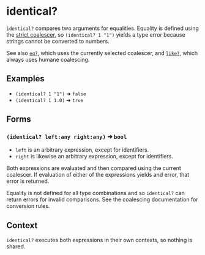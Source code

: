 # identical?

`identical?` compares two arguments for equalities. Equality is defined using the
[strict coalescer](../../coalescing.md#strict-coalescer), so `(identical? 1 "1")`
yields a type error because strings cannot be converted to numbers.

See also [`eq?`](eq.md), which uses the currently selected coalescer,
and [`like?`](like.md), which always uses humane coalescing.

## Examples

* `(identical? 1 "1")` ➜ `false`
* `(identical? 1 1.0)` ➜ `true`

## Forms

### `(identical? left:any right:any)` ➜ `bool`

* `left` is an arbitrary expression, except for identifiers.
* `right` is likewise an arbitrary expression, except for identifiers.

Both expressions are evaluated and then compared using the current coalescer.
If evaluation of either of the expressions yields and error, that error is
returned.

Equality is not defined for all type combinations and so `identical?` can return
errors for invalid comparisons. See the coalescing documentation for conversion
rules.

## Context

`identical?` executes both expressions in their own contexts, so nothing is
shared.
